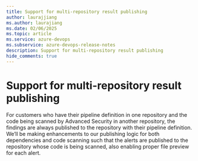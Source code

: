 ```yaml
---
title: Support for multi-repository result publishing
author: laurajjiang
ms.author: laurajiang
ms.date: 02/06/2025
ms.topic: article
ms.service: azure-devops
ms.subservice: azure-devops-release-notes
description: Support for multi-repository result publishing
hide_comments: true
---
```


# Support for multi-repository result publishing

For customers who have their pipeline definition in one repository and the code being scanned by Advanced Security in another repository, the findings are always published to the repository with their pipeline definition. We’ll be making enhancements to our publishing logic for both dependencies and code scanning such that the alerts are published to the repository whose code is being scanned, also enabling proper file preview for each alert.
